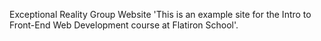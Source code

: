 Exceptional Reality Group Website
'This is an example site for the Intro to Front-End Web Development course at
Flatiron School'.
